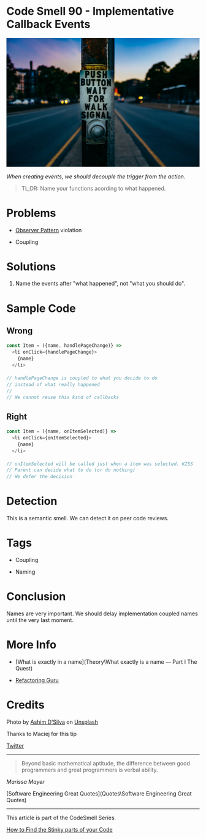 # Code Smell 90 - Implementative Callback Events

![Code Smell 90 - Implementative Callback Events](ashim-d-silva-P_PNZnNd7-Y-unsplash.jpg)

*When creating events, we should decouple the trigger from the action.*

> TL;DR: Name your functions acording to what happened.

# Problems

- [Observer Pattern](https://en.wikipedia.org/wiki/Observer_pattern) violation

- Coupling

# Solutions

1. Name the events after "what happened", not "what you should do". 

# Sample Code

## Wrong

[Gist Url]: # (https://gist.github.com/mcsee/0a96468b7877744c0ec41d60378df4cd)
```javascript
const Item = ({name, handlePageChange)} =>
  <li onClick={handlePageChange}>
    {name}
  </li>

// handlePageChange is coupled to what you decide to do
// instead of what really happened
//
// We cannot reuse this kind of callbacks
```

## Right

[Gist Url]: # (https://gist.github.com/mcsee/185fef9ac202fed779fcf8a6c8f0bac3)
```javascript
const Item = ({name, onItemSelected)} =>
  <li onClick={onItemSelected}>
    {name}
  </li>

// onItemSelected will be called just when a item was selected. KISS
// Parent can decide what to do (or do nothing)
// We defer the decision
```

# Detection

This is a semantic smell. We can detect it on peer code reviews.

# Tags

- Coupling

- Naming

# Conclusion

Names are very important. We should delay implementation coupled names until the very last moment.

# More Info

- [What is exactly in a name](Theory\What exactly is a name — Part I The Quest)

- [Refactoring Guru](https://refactoring.guru/es/design-patterns/observer)

# Credits

Photo by [Ashim D’Silva](https://unsplash.com/@randomlies) on [Unsplash](https://unsplash.com/s/photos/button-pressed)
  

Thanks to Maciej for this tip

[Twitter](https://twitter.com/1445692315360653318)

* * *

> Beyond basic mathematical aptitude, the difference between good programmers and great programmers is verbal ability.

_Marissa Mayer_
 
[Software Engineering Great Quotes](Quotes\Software Engineering Great Quotes)

* * *

This article is part of the CodeSmell Series.

[How to Find the Stinky parts of your Code]()